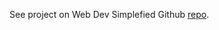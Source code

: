 See project on Web Dev Simplefied Github [repo](https://github.com/WebDevSimplified/HTML-CSS-Price-Comparison-Table).